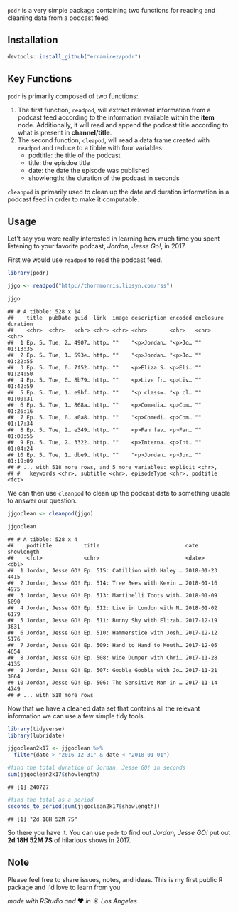 
`podr` is a very simple package containing two functions for reading and cleaning data from a podcast feed.

Installation
------------

``` r
devtools::install_github("erramirez/podr")
```

Key Functions
-------------

`podr` is primarily composed of two functions:

1.  The first function, `readpod`, will extract relevant information from a podcast feed according to the information available within the **item** node. Additionally, it will read and append the podcast title according to what is present in **channel/title**.
2.  The second function, `cleapod`, will read a data frame created with `readpod` and reduce to a tibble with four variables:
    -   podtitle: the title of the podcast
    -   title: the episdoe title
    -   date: the date the episode was published
    -   showlength: the duration of the podcast in seconds

`cleanpod` is primarily used to clean up the date and duration information in a podcast feed in order to make it computable.

Usage
-----

Let't say you were really interested in learning how much time you spent listening to your favorite podcast, *Jordan, Jesse Go!*, in 2017.

First we would use `readpod` to read the podcast feed.

``` r
library(podr)

jjgo <- readpod("http://thornmorris.libsyn.com/rss")

jjgo
```

    ## # A tibble: 528 x 14
    ##    title  pubDate guid  link  image description encoded enclosure duration
    ##    <chr>  <chr>   <chr> <chr> <chr> <chr>       <chr>   <chr>     <chr>   
    ##  1 Ep. 5… Tue, 2… 4907… http… ""    "<p>Jordan… "<p>Jo… ""        01:13:35
    ##  2 Ep. 5… Tue, 1… 593e… http… ""    "<p>Jordan… "<p>Jo… ""        01:22:55
    ##  3 Ep. 5… Tue, 0… 7f52… http… ""    <p>Eliza S… <p>Eli… ""        01:24:50
    ##  4 Ep. 5… Tue, 0… 8b79… http… ""    <p>Live fr… <p>Liv… ""        01:42:59
    ##  5 Ep. 5… Tue, 1… e9bf… http… ""    "<p class=… "<p cl… ""        01:00:31
    ##  6 Ep. 5… Tue, 1… 868a… http… ""    <p>Comedia… <p>Com… ""        01:26:16
    ##  7 Ep. 5… Tue, 0… a0a8… http… ""    "<p>Comedi… <p>Com… ""        01:17:34
    ##  8 Ep. 5… Tue, 2… e349… http… ""    <p>Fan fav… <p>Fan… ""        01:08:55
    ##  9 Ep. 5… Tue, 2… 3322… http… ""    <p>Interna… <p>Int… ""        01:04:24
    ## 10 Ep. 5… Tue, 1… dbe9… http… ""    "<p>Jordan… <p>Jor… ""        01:19:09
    ## # ... with 518 more rows, and 5 more variables: explicit <chr>,
    ## #   keywords <chr>, subtitle <chr>, episodeType <chr>, podtitle <fct>

We can then use `cleanpod` to clean up the podcast data to something usable to answer our question.

``` r
jjgoclean <- cleanpod(jjgo)

jjgoclean
```

    ## # A tibble: 528 x 4
    ##    podtitle          title                           date       showlength
    ##    <fct>             <chr>                           <date>          <dbl>
    ##  1 Jordan, Jesse GO! Ep. 515: Catillion with Haley … 2018-01-23       4415
    ##  2 Jordan, Jesse GO! Ep. 514: Tree Bees with Kevin … 2018-01-16       4975
    ##  3 Jordan, Jesse GO! Ep. 513: Martinelli Toots with… 2018-01-09       5090
    ##  4 Jordan, Jesse GO! Ep. 512: Live in London with N… 2018-01-02       6179
    ##  5 Jordan, Jesse GO! Ep. 511: Bunny Shy with Elizab… 2017-12-19       3631
    ##  6 Jordan, Jesse GO! Ep. 510: Hammerstice with Josh… 2017-12-12       5176
    ##  7 Jordan, Jesse GO! Ep. 509: Hand to Hand to Mouth… 2017-12-05       4654
    ##  8 Jordan, Jesse GO! Ep. 508: Wide Dumper with Chri… 2017-11-28       4135
    ##  9 Jordan, Jesse GO! Ep. 507: Gooble Gooble with Jo… 2017-11-21       3864
    ## 10 Jordan, Jesse GO! Ep. 506: The Sensitive Man in … 2017-11-14       4749
    ## # ... with 518 more rows

Now that we have a cleaned data set that contains all the relevant information we can use a few simple tidy tools.

``` r
library(tidyverse)
library(lubridate)

jjgoclean2k17 <- jjgoclean %>% 
  filter(date > "2016-12-31" & date < "2018-01-01")

#find the total duration of Jordan, Jesse GO! in seconds
sum(jjgoclean2k17$showlength)
```

    ## [1] 240727

``` r
#find the total as a period 
seconds_to_period(sum(jjgoclean2k17$showlength))
```

    ## [1] "2d 18H 52M 7S"

So there you have it. You can use `podr` to find out *Jordan, Jesse GO!* put out **2d 18H 52M 7S** of hilarious shows in 2017.

Note
----

Please feel free to share issues, notes, and ideas. This is my first public R package and I'd love to learn from you.

*made with RStudio and* ❤️ *in* ☀️ *Los Angeles*
